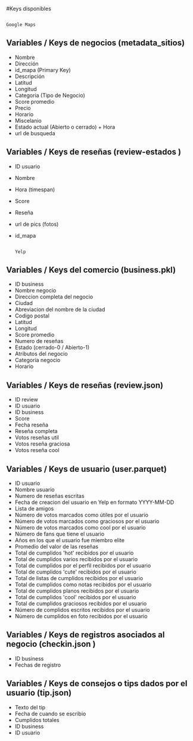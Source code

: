 #Keys disponibles

                                                                             Google Maps
## Variables / Keys de negocios (metadata_sitios)
- Nombre
- Dirección
- id_mapa (Primary Key)
- Descripción
- Latitud
- Longitud
- Categoria (Tipo de Negocio)
- Score promedio
- Precio
- Horario
- Miscelanio
- Estado actual (Abierto o cerrado) + Hora
- url de busqueda
  
## Variables / Keys de reseñas (review-estados )
- ID usuario
- Nombre
- Hora (timespan)
- Score
- Reseña
- url de pics (fotos)
- id_mapa

                                                                            Yelp
## Variables / Keys  del comercio (business.pkl)
- ID business
- Nombre negocio
- Direccion completa del negocio
- Ciudad
- Abreviacion del nombre de la ciudad
- Codigo postal
- Latitud
- Longitud
- Score promedio
- Numero de reseñas
- Estado (cerrado-0 / Abierto-1)
- Atributos del negocio
- Categoria negocio
- Horario
## Variables / Keys de reseñas (review.json)
- ID review
- ID usuario
- ID business
- Score
- Fecha reseña
- Reseña completa
- Votos reseñas util
- Votos reseña graciosa
- Votos reseña cool
## Variables / Keys de usuario (user.parquet)
- ID usuario
- Nombre usuario
- Numero de reseñas escritas
- Fecha de creacion del usuario en Yelp en formato YYYY-MM-DD
- Lista de amigos
- Número de votos marcados como útiles por el usuario
- Número de votos marcados como graciosos por el usuario
- Número de votos marcados como cool por el usuario
- Número de fans que tiene el usuario
- Años en los que el usuario fue miembro elite
- Promedio del valor de las reseñas
- Total de cumplidos 'hot' recibidos por el usuario
- Total de cumplidos varios recibidos por el usuario
- Total de cumplidos por el perfil recibidos por el usuario
- Total de cumplidos 'cute' recibidos por el usuario
- Total de listas de cumplidos recibidos por el usuario
- Total de cumplidos como notas recibidos por el usuario
- Total de cumplidos planos recibidos por el usuario
- Total de cumplidos 'cool' recibidos por el usuario
- Total de cumplidos graciosos recibidos por el usuario
- Número de complidos escritos recibidos por el usuario
- Número de cumplidos en foto recibidos por el usuario
  
## Variables / Keys de registros asociados al negocio (checkin.json )
- ID business
- Fechas de registro

## Variables / Keys de consejos o tips dados por el usuario (tip.json)
- Texto del tip
- Fecha de cuando se escribio
- Cumplidos totales
- ID business
- ID usuario
